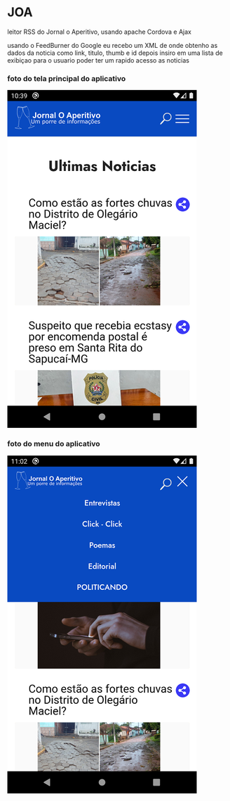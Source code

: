 # JOA
leitor RSS do Jornal o Aperitivo, usando apache Cordova e Ajax 

usando o FeedBurner do Google eu recebo um XML de onde obtenho as dados da noticia como link, titulo, thumb e id 
depois insiro em uma lista de exibiçao para o usuario poder ter um rapido acesso as noticias

<h3>foto do tela principal do aplicativo</h3>

![Screenshot](screenshot.png)

<h3>foto do menu do aplicativo</h3>

![Screenshot](screenshot_menu.png)
